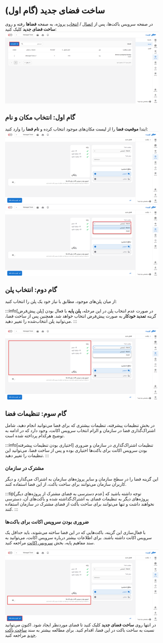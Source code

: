 # ساخت فضای جدید (گام اول)

در صفحه سرویس باکت‌ها، پس از [اتصال](../getting-started#bind-project) / [انتخاب](../getting-started#select-project) پروژه، به صفحه **فضاها** رفته و روی **ساخت فضای جدید** کلیک کنید:
![Space: new space btn](img/new-space-btn.png)

## گام اول: انتخاب مکان و نام

ابتدا **موقعیت فضا** را از لیست مکان‌های موجود انتخاب کرده و **نام فضا** را وارد کنید:
![Space: new space form](img/new-space-form.png)
![Space: new space location list](img/new-space-location-list.png)

## گام دوم: انتخاب پلن

از میان پلن‌های موجود، مطابق با نیاز خود یک پلن را انتخاب کنید:

:::info[پلن پیش‌فرض]
در صورت عدم انتخاب پلن در این مرحله، **پلن پایه** با فعال بودن گزینه **تمدید خودکار** به صورت پیش‌فرض انتخاب خواهد شد. همچنین پس از ساخت فضا، می‌توانید پلن انتخاب‌شده را تغییر دهید.
:::

![Space: new space plan list](img/new-space-plan.png)

## گام سوم: تنظیمات فضا

در بخش تنظیمات پیشرفته، تنظیمات بیشتری که برای فضا می‌توانید انجام دهید، شامل اشتراک‌گذاری فضا در سازمان و الزام انتخاب سرویس اکانت، وجود دارد که در ادامه به توضیح هرکدام پرداخته شده است.

:::info[اختیاری بودن تنظیمات پیشرفته]
تنظیمات اشتراک‌‌گذاری در سازمان و ضروری بودن سرویس اکانت برای باکت‌ها اختیاری بوده و پس از ساخت فضا، می‌توانید این تنظیمات را تغییر دهید.
:::

### مشترک در سازمان

این گزینه فضا را در سطح سازمان و سایر پروژه‌های سازمان به اشتراک می‌گذارد و دیگر کاربران سازمان می‌توانند برای ساخت باکت، از این فضا استفاده کنند.

:::tip[عدم دسترسی به فضای مشترک از پروژه‌های دیگر]
توجه داشته باشید که پروژه‌های دیگر به تنظیمات فضای به اشتراک‌گذاشته شده و باکت‌های آن، دسترسی نخواهند داشت و تنها می‌توانند برای ساخت باکت از فضای مشترک در سازمان استفاده کنند.
:::

### ضروری بودن سرویس اکانت برای باکت‌ها

با فعال‌سازی این گزینه، باکت‌هایی که در این فضا ساخته می‌شوند، باید حداقل یک سرویس اکانت داشته باشند.
برای اطلاعات بیشتر درباره سرویس اکانت، می‌توانید به سند مفاهیم پایه، بخش [سرویس اکانت](../#service-account) مراجعه کنید.

![Space: space advanced settings](img/space-advanced-settings.png)
در انتها روی **ساخت فضای جدید** کلیک کنید تا فضای موردنظر ایجاد شود. اکنون می‌توانید نسبت به ساخت باکت در این فضا، اقدام کنید. برای مطالعه بیشتر به سند [ساخت باکت جدید](../create-bucket) مراجعه کنید.
